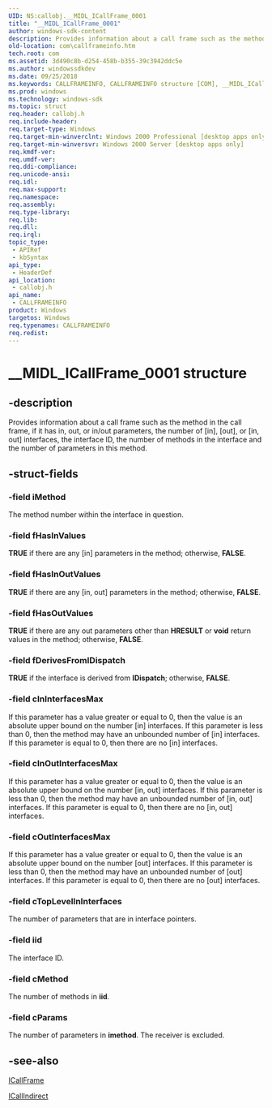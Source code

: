 ```yaml
---
UID: NS:callobj.__MIDL_ICallFrame_0001
title: "__MIDL_ICallFrame_0001"
author: windows-sdk-content
description: Provides information about a call frame such as the method in the call frame, if it has in, out, or in/out parameters, the number of [in], [out], or [in, out] interfaces, the interface ID, the number of methods in the interface and the number of parameters in this method.
old-location: com\callframeinfo.htm
tech.root: com
ms.assetid: 3d490c8b-d254-458b-b355-39c3942ddc5e
ms.author: windowssdkdev
ms.date: 09/25/2018
ms.keywords: CALLFRAMEINFO, CALLFRAMEINFO structure [COM], __MIDL_ICallFrame_0001, callobj/CALLFRAMEINFO, com.callframeinfo
ms.prod: windows
ms.technology: windows-sdk
ms.topic: struct
req.header: callobj.h
req.include-header: 
req.target-type: Windows
req.target-min-winverclnt: Windows 2000 Professional [desktop apps only]
req.target-min-winversvr: Windows 2000 Server [desktop apps only]
req.kmdf-ver: 
req.umdf-ver: 
req.ddi-compliance: 
req.unicode-ansi: 
req.idl: 
req.max-support: 
req.namespace: 
req.assembly: 
req.type-library: 
req.lib: 
req.dll: 
req.irql: 
topic_type:
 - APIRef
 - kbSyntax
api_type:
 - HeaderDef
api_location:
 - callobj.h
api_name:
 - CALLFRAMEINFO
product: Windows
targetos: Windows
req.typenames: CALLFRAMEINFO
req.redist: 
---
```


# __MIDL_ICallFrame_0001 structure


## -description


Provides information about a call frame such as the method in the call frame, if it has in, out, or in/out parameters, the number of [in], [out], or [in, out] interfaces, the interface ID, the number of methods in the interface and the number of parameters in this method.


## -struct-fields




### -field iMethod

The method number within the interface in question.


### -field fHasInValues

<b>TRUE</b> if there are any [in] parameters in the method; otherwise, <b>FALSE</b>.


### -field fHasInOutValues

<b>TRUE</b> if there are any [in, out] parameters in the method; otherwise, <b>FALSE</b>.


### -field fHasOutValues

<b>TRUE</b> if there are any out parameters other than <b>HRESULT</b> or <b>void</b> return values in the method; otherwise, <b>FALSE</b>.


### -field fDerivesFromIDispatch

<b>TRUE</b> if the interface is derived from <b>IDispatch</b>; otherwise, <b>FALSE</b>.


### -field cInInterfacesMax

If this parameter has a value greater or equal to 0, then the value is an absolute upper bound on the number [in] interfaces. If this parameter is less than 0, then the method may have an unbounded number of [in] interfaces. If this parameter is equal to 0, then there are no [in] interfaces. 


### -field cInOutInterfacesMax

If this parameter has a value greater or equal to 0, then the value is an absolute upper bound on the number [in, out] interfaces. If this parameter is less than 0, then the method may have an unbounded number of [in, out] interfaces. If this parameter is equal to 0, then there are no [in, out] interfaces. 


### -field cOutInterfacesMax

If this parameter has a value greater or equal to 0, then the value is an absolute upper bound on the number [out] interfaces. If this parameter is less than 0, then the method may have an unbounded number of [out] interfaces. If this parameter is equal to 0, then there are no [out] interfaces.


### -field cTopLevelInInterfaces

The number of parameters that are in interface pointers.


### -field iid

The interface ID.


### -field cMethod

The number of methods in <b>iid</b>.


### -field cParams

The number of parameters in <b>imethod</b>. The receiver is excluded.


## -see-also




<a href="https://msdn.microsoft.com/56a75123-f402-4187-af13-d31f72a5f094">ICallFrame</a>



<a href="https://msdn.microsoft.com/b85585fd-5f44-4c07-91a4-145eb44a6bdd">ICallIndirect</a>
 

 


